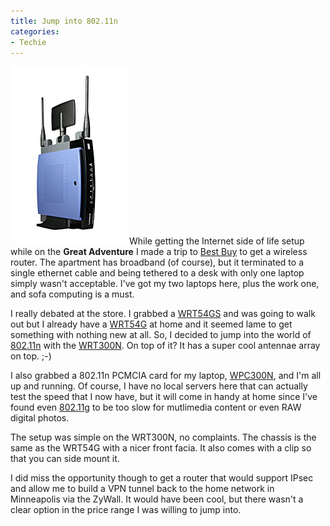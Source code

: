 ```yaml
---
title: Jump into 802.11n
categories:
- Techie
---
```


[![](/assets/posts/2006/o_WRT300N.jpg)](http://www.linksys.com/servlet/Satellite?c=L_Product_C2&childpagename=US%2FLayout&cid=1144763513404&pagename=Linksys%2FCommon%2FVisitorWrapper)While getting the Internet side of life setup while on the **Great Adventure** I made a trip to [Best Buy](http://www.bestbuy.com/) to get a wireless router. The apartment has broadband (of course), but it terminated to a single ethernet cable and being tethered to a desk with only one laptop simply wasn't acceptable. I've got my two laptops here, plus the work one, and sofa computing is a must.

I really debated at the store. I grabbed a [WRT54GS](http://www.linksys.com/servlet/Satellite?c=L_Product_C2&childpagename=US%2FLayout&cid=1148435315453&pagename=Linksys%2FCommon%2FVisitorWrapper) and was going to walk out but I already have a [WRT54G](http://www.linksys.com/servlet/Satellite?c=L_Product_C2&childpagename=US%2FLayout&cid=1149562300349&pagename=Linksys%2FCommon%2FVisitorWrapper) at home and it seemed lame to get something with nothing new at all. So, I decided to jump into the world of [802.11n](http://en.wikipedia.org/wiki/802.11#802.11n) with the [WRT300N](http://www.linksys.com/servlet/Satellite?c=L_Product_C2&childpagename=US%2FLayout&cid=1144763513404&pagename=Linksys%2FCommon%2FVisitorWrapper). On top of it? It has a super cool antennae array on top. ;-)

I also grabbed a 802.11n PCMCIA card for my laptop, [WPC300N](http://www.linksys.com/servlet/Satellite?c=L_Product_C2&childpagename=US%2FLayout&cid=1144763513196&pagename=Linksys%2FCommon%2FVisitorWrapper), and I'm all up and running. Of course, I have no local servers here that can actually test the speed that I now have, but it will come in handy at home since I've found even [802.11g](http://en.wikipedia.org/wiki/802.11#802.11g) to be too slow for mutlimedia content or even RAW digital photos.

The setup was simple on the WRT300N, no complaints. The chassis is the same as the WRT54G with a nicer front facia. It also comes with a clip so that you can side mount it.

I did miss the opportunity though to get a router that would support IPsec and allow me to build a VPN tunnel back to the home network in Minneapolis via the ZyWall. It would have been cool, but there wasn't a clear option in the price range I was willing to jump into.
